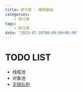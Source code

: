 ```yaml
---
title: 研习录 - 编程基础
categories: 
    - 研习录
tags:
    - 研习录
date: "2023-07-28T00:00:00+08:00"
---
```


# TODO LIST
- 线程池
- 对象池
- [无锁队列](https://github.com/joeylichang/incubator-brpc/blob/master/src/bthread/work_stealing_queue.h)